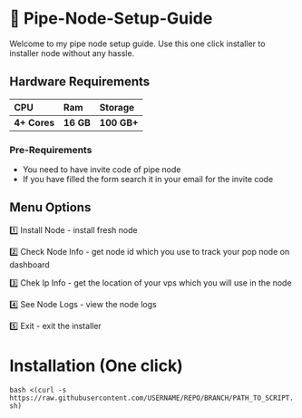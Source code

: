 # 🚀 Pipe-Node-Setup-Guide
Welcome to my pipe node setup guide. Use this one click installer to installer node without any hassle.
## Hardware Requirements
| CPU | Ram     | Storage               |
| :-------- | :------- | :------------------------- |
| **4+ Cores** | **16 GB** | **100 GB+** |

### Pre-Requirements
- You need to have invite code of pipe node
- If you have filled the form search it in your email for the invite code

## Menu Options

1️⃣ Install Node - install fresh node

2️⃣ Check Node Info - get node id which you use to track your pop node on dashboard

3️⃣ Chek Ip Info - get the location of your vps which you will use in the node

4️⃣ See Node Logs - view the node logs

5️⃣ Exit - exit the installer

# Installation (One click)

```bash <(curl -s https://raw.githubusercontent.com/USERNAME/REPO/BRANCH/PATH_TO_SCRIPT.sh)```

   
